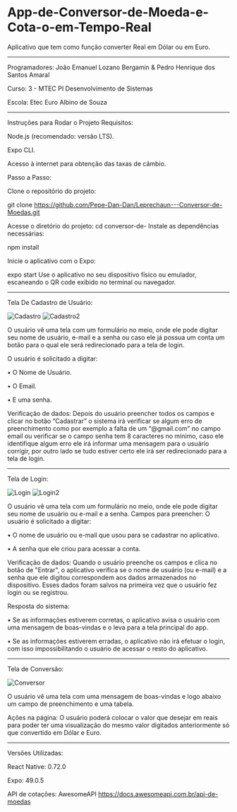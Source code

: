 # App-de-Conversor-de-Moeda-e-Cota-o-em-Tempo-Real
Aplicativo que tem como função converter Real em Dólar ou em Euro.

-----------------------------------------------------------------------------------------------------------------------

Programadores: João Emanuel Lozano Bergamin & Pedro Henrique dos Santos Amaral 

Curso: 3 - MTEC PI Desenvolvimento de Sistemas

Escola: Etec Euro Albino de Souza 

-----------------------------------------------------------------------------------------------------------------------

Instruções para Rodar o Projeto Requisitos:

Node.js (recomendado: versão LTS).

Expo CLI.

Acesso à internet para obtenção das taxas de câmbio.

Passo a Passo:

Clone o repositório do projeto:

git clone https://github.com/Pepe-Dan-Dan/Leprechaun---Conversor-de-Moedas.git

Acesse o diretório do projeto:
cd conversor-de-
Instale as dependências necessárias:

npm install

Inicie o aplicativo com o Expo:

expo start
Use o aplicativo no seu dispositivo físico ou emulador, escaneando o QR code exibido no terminal ou navegador.

-----------------------------------------------------------------------------------------------------------------------

Tela De Cadastro de Usuário: 

![Cadastro](https://github.com/user-attachments/assets/1181c9c7-54fa-4aad-8ea8-e73afaa68d56)     ![Cadastro2](https://github.com/user-attachments/assets/70664cf9-80f6-4e88-9509-9715f32555f5)


 
O usuário vê uma tela com um formulário no meio, onde ele pode digitar seu nome de usuário, e-mail e a senha ou caso ele já possua um conta um botão para o qual ele será redirecionado para a tela de login.

O usuário é solicitado a digitar:

•	O Nome de Usuário.

•	O Email.

•	 E uma senha.

Verificação de dados: Depois do usuário preencher todos os campos e clicar no botão “Cadastrar” o sistema irá verificar se algum erro de preenchimento como por exemplo a falta de um “@gmail.com” no campo email ou verificar se o campo senha tem 8 caracteres no mínimo, caso ele identifique algum erro ele irá informar uma mensagem para o usuário corrigir, por outro lado se tudo estiver certo ele irá ser redirecionado para a tela de login.


-----------------------------------------------------------------------------------------------------------------------

Tela de Login:

![Login](https://github.com/user-attachments/assets/52633573-f0a6-4a6b-9c47-bdd77b7a4c2e) ![Login2](https://github.com/user-attachments/assets/09c8eb3d-bf99-4678-8a94-e1c3803788bc)



 
O usuário vê uma tela com um formulário no meio, onde ele pode digitar seu nome de usuário ou e-mail e a senha.
Campos para preencher: O usuário é solicitado a digitar:

•	O nome de usuário ou e-mail que usou para se cadastrar no aplicativo.

•	A senha que ele criou para acessar a conta.

Verificação de dados: Quando o usuário preenche os campos e clica no botão de "Entrar", o aplicativo verifica se o nome de usuário (ou e-mail) e a senha que ele digitou correspondem aos dados armazenados no dispositivo. Esses dados foram salvos na primeira vez que o usuário fez login ou se registrou.

Resposta do sistema:

•	Se as informações estiverem corretas, o aplicativo avisa o usuário com uma mensagem de boas-vindas e o leva para a tela principal do app.

•	Se as informações estiverem erradas, o aplicativo não irá efetuar o login, com isso impossibilitando o usuário de acessar o resto do aplicativo. 


-----------------------------------------------------------------------------------------------------------------------

Tela de Conversão: 

![Conversor](https://github.com/user-attachments/assets/1f025d20-99b4-4c96-895e-e547e703af9d)

 
O usuário vê uma tela com uma mensagem de boas-vindas e logo abaixo um campo de preenchimento e uma tabela.

Ações na página: O usuário poderá colocar o valor que desejar em reais para poder ter uma visualização do mesmo valor digitados anteriormente só que convertido em Dólar e Euro. 

-----------------------------------------------------------------------------------------------------------------------

Versões Utilizadas:

React Native: 0.72.0 

Expo: 49.0.5 

API de cotações: AwesomeAPI
https://docs.awesomeapi.com.br/api-de-moedas
